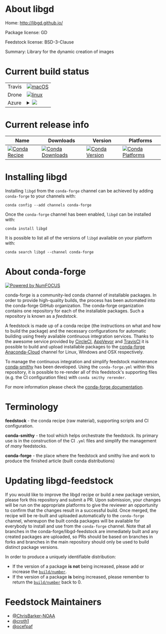About libgd
===========

Home: http://libgd.github.io/

Package license: GD

Feedstock license: BSD-3-Clause

Summary: Library for the dynamic creation of images



Current build status
====================


<table><tr>
    <td>Travis</td>
    <td>
      <a href="https://travis-ci.com/conda-forge/libgd-feedstock">
        <img alt="macOS" src="https://img.shields.io/travis/com/conda-forge/libgd-feedstock/master.svg?label=macOS">
      </a>
    </td>
  </tr><tr>
    <td>Drone</td>
    <td>
      <a href="https://cloud.drone.io/conda-forge/libgd-feedstock">
        <img alt="linux" src="https://img.shields.io/drone/build/conda-forge/libgd-feedstock/master.svg?label=Linux">
      </a>
    </td>
  </tr>
    
  <tr>
    <td>Azure</td>
    <td>
      <details>
        <summary>
          <a href="https://dev.azure.com/conda-forge/feedstock-builds/_build/latest?definitionId=540&branchName=master">
            <img src="https://dev.azure.com/conda-forge/feedstock-builds/_apis/build/status/libgd-feedstock?branchName=master">
          </a>
        </summary>
        <table>
          <thead><tr><th>Variant</th><th>Status</th></tr></thead>
          <tbody><tr>
              <td>linux_64_target_platformlinux-64</td>
              <td>
                <a href="https://dev.azure.com/conda-forge/feedstock-builds/_build/latest?definitionId=540&branchName=master">
                  <img src="https://dev.azure.com/conda-forge/feedstock-builds/_apis/build/status/libgd-feedstock?branchName=master&jobName=linux&configuration=linux_64_target_platformlinux-64" alt="variant">
                </a>
              </td>
            </tr><tr>
              <td>linux_aarch64_target_platformlinux-aarch64</td>
              <td>
                <a href="https://dev.azure.com/conda-forge/feedstock-builds/_build/latest?definitionId=540&branchName=master">
                  <img src="https://dev.azure.com/conda-forge/feedstock-builds/_apis/build/status/libgd-feedstock?branchName=master&jobName=linux&configuration=linux_aarch64_target_platformlinux-aarch64" alt="variant">
                </a>
              </td>
            </tr><tr>
              <td>linux_ppc64le_target_platformlinux-ppc64le</td>
              <td>
                <a href="https://dev.azure.com/conda-forge/feedstock-builds/_build/latest?definitionId=540&branchName=master">
                  <img src="https://dev.azure.com/conda-forge/feedstock-builds/_apis/build/status/libgd-feedstock?branchName=master&jobName=linux&configuration=linux_ppc64le_target_platformlinux-ppc64le" alt="variant">
                </a>
              </td>
            </tr><tr>
              <td>osx_64_target_platformosx-64</td>
              <td>
                <a href="https://dev.azure.com/conda-forge/feedstock-builds/_build/latest?definitionId=540&branchName=master">
                  <img src="https://dev.azure.com/conda-forge/feedstock-builds/_apis/build/status/libgd-feedstock?branchName=master&jobName=osx&configuration=osx_64_target_platformosx-64" alt="variant">
                </a>
              </td>
            </tr>
          </tbody>
        </table>
      </details>
    </td>
  </tr>
</table>

Current release info
====================

| Name | Downloads | Version | Platforms |
| --- | --- | --- | --- |
| [![Conda Recipe](https://img.shields.io/badge/recipe-libgd-green.svg)](https://anaconda.org/conda-forge/libgd) | [![Conda Downloads](https://img.shields.io/conda/dn/conda-forge/libgd.svg)](https://anaconda.org/conda-forge/libgd) | [![Conda Version](https://img.shields.io/conda/vn/conda-forge/libgd.svg)](https://anaconda.org/conda-forge/libgd) | [![Conda Platforms](https://img.shields.io/conda/pn/conda-forge/libgd.svg)](https://anaconda.org/conda-forge/libgd) |

Installing libgd
================

Installing `libgd` from the `conda-forge` channel can be achieved by adding `conda-forge` to your channels with:

```
conda config --add channels conda-forge
```

Once the `conda-forge` channel has been enabled, `libgd` can be installed with:

```
conda install libgd
```

It is possible to list all of the versions of `libgd` available on your platform with:

```
conda search libgd --channel conda-forge
```


About conda-forge
=================

[![Powered by NumFOCUS](https://img.shields.io/badge/powered%20by-NumFOCUS-orange.svg?style=flat&colorA=E1523D&colorB=007D8A)](http://numfocus.org)

conda-forge is a community-led conda channel of installable packages.
In order to provide high-quality builds, the process has been automated into the
conda-forge GitHub organization. The conda-forge organization contains one repository
for each of the installable packages. Such a repository is known as a *feedstock*.

A feedstock is made up of a conda recipe (the instructions on what and how to build
the package) and the necessary configurations for automatic building using freely
available continuous integration services. Thanks to the awesome service provided by
[CircleCI](https://circleci.com/), [AppVeyor](https://www.appveyor.com/)
and [TravisCI](https://travis-ci.com/) it is possible to build and upload installable
packages to the [conda-forge](https://anaconda.org/conda-forge)
[Anaconda-Cloud](https://anaconda.org/) channel for Linux, Windows and OSX respectively.

To manage the continuous integration and simplify feedstock maintenance
[conda-smithy](https://github.com/conda-forge/conda-smithy) has been developed.
Using the ``conda-forge.yml`` within this repository, it is possible to re-render all of
this feedstock's supporting files (e.g. the CI configuration files) with ``conda smithy rerender``.

For more information please check the [conda-forge documentation](https://conda-forge.org/docs/).

Terminology
===========

**feedstock** - the conda recipe (raw material), supporting scripts and CI configuration.

**conda-smithy** - the tool which helps orchestrate the feedstock.
                   Its primary use is in the construction of the CI ``.yml`` files
                   and simplify the management of *many* feedstocks.

**conda-forge** - the place where the feedstock and smithy live and work to
                  produce the finished article (built conda distributions)


Updating libgd-feedstock
========================

If you would like to improve the libgd recipe or build a new
package version, please fork this repository and submit a PR. Upon submission,
your changes will be run on the appropriate platforms to give the reviewer an
opportunity to confirm that the changes result in a successful build. Once
merged, the recipe will be re-built and uploaded automatically to the
`conda-forge` channel, whereupon the built conda packages will be available for
everybody to install and use from the `conda-forge` channel.
Note that all branches in the conda-forge/libgd-feedstock are
immediately built and any created packages are uploaded, so PRs should be based
on branches in forks and branches in the main repository should only be used to
build distinct package versions.

In order to produce a uniquely identifiable distribution:
 * If the version of a package **is not** being increased, please add or increase
   the [``build/number``](https://conda.io/docs/user-guide/tasks/build-packages/define-metadata.html#build-number-and-string).
 * If the version of a package **is** being increased, please remember to return
   the [``build/number``](https://conda.io/docs/user-guide/tasks/build-packages/define-metadata.html#build-number-and-string)
   back to 0.

Feedstock Maintainers
=====================

* [@ChrisBarker-NOAA](https://github.com/ChrisBarker-NOAA/)
* [@croth1](https://github.com/croth1/)
* [@ocefpaf](https://github.com/ocefpaf/)

